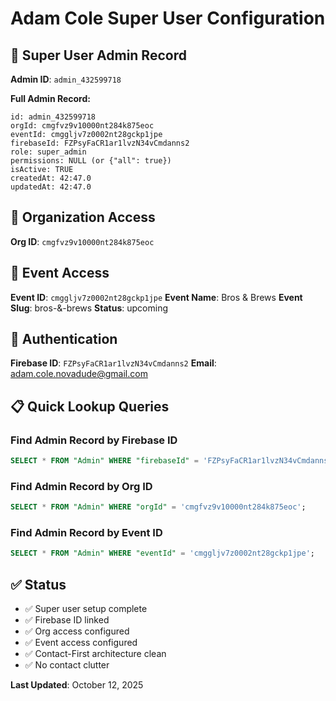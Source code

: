 # Adam Cole Super User Configuration

## 🔑 **Super User Admin Record**

**Admin ID**: `admin_432599718`

**Full Admin Record:**
```
id: admin_432599718
orgId: cmgfvz9v10000nt284k875eoc
eventId: cmggljv7z0002nt28gckp1jpe
firebaseId: FZPsyFaCR1ar1lvzN34vCmdanns2
role: super_admin
permissions: NULL (or {"all": true})
isActive: TRUE
createdAt: 42:47.0
updatedAt: 42:47.0
```

## 🏢 **Organization Access**

**Org ID**: `cmgfvz9v10000nt284k875eoc`

## 🎉 **Event Access**

**Event ID**: `cmggljv7z0002nt28gckp1jpe`
**Event Name**: Bros & Brews
**Event Slug**: bros-&-brews
**Status**: upcoming

## 🔐 **Authentication**

**Firebase ID**: `FZPsyFaCR1ar1lvzN34vCmdanns2`
**Email**: adam.cole.novadude@gmail.com

## 📋 **Quick Lookup Queries**

### Find Admin Record by Firebase ID
```sql
SELECT * FROM "Admin" WHERE "firebaseId" = 'FZPsyFaCR1ar1lvzN34vCmdanns2';
```

### Find Admin Record by Org ID
```sql
SELECT * FROM "Admin" WHERE "orgId" = 'cmgfvz9v10000nt284k875eoc';
```

### Find Admin Record by Event ID
```sql
SELECT * FROM "Admin" WHERE "eventId" = 'cmggljv7z0002nt28gckp1jpe';
```

## ✅ **Status**

- ✅ Super user setup complete
- ✅ Firebase ID linked
- ✅ Org access configured
- ✅ Event access configured
- ✅ Contact-First architecture clean
- ✅ No contact clutter

**Last Updated**: October 12, 2025
